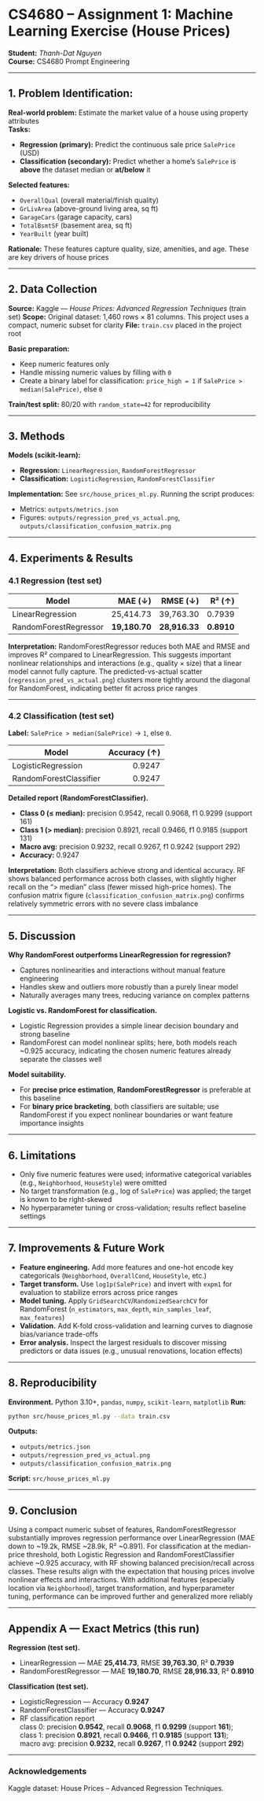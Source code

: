 # CS4680 – Assignment 1: Machine Learning Exercise (House Prices)

**Student:** _Thanh-Dat Nguyen_  
**Course:** CS4680 Prompt Engineering  

---

## 1. Problem Identification:

**Real-world problem:** Estimate the market value of a house using property attributes  
**Tasks:**
- **Regression (primary):** Predict the continuous sale price `SalePrice` (USD)
- **Classification (secondary):** Predict whether a home’s `SalePrice` is **above** the dataset median or **at/below** it

**Selected features:**
- `OverallQual` (overall material/finish quality)
- `GrLivArea` (above-ground living area, sq ft)
- `GarageCars` (garage capacity, cars)
- `TotalBsmtSF` (basement area, sq ft)
- `YearBuilt` (year built)

**Rationale:** These features capture quality, size, amenities, and age. These are key drivers of house prices

---

## 2. Data Collection

**Source:** Kaggle — *House Prices: Advanced Regression Techniques* (train set)
**Scope:** Original dataset: 1,460 rows × 81 columns. This project uses a compact, numeric subset for clarity
**File:** `train.csv` placed in the project root

**Basic preparation:**
- Keep numeric features only
- Handle missing numeric values by filling with `0` 
- Create a binary label for classification: `price_high = 1` if `SalePrice > median(SalePrice)`, else `0`

**Train/test split:** 80/20 with `random_state=42` for reproducibility

---

## 3. Methods

**Models (scikit-learn):**
- **Regression:** `LinearRegression`, `RandomForestRegressor`
- **Classification:** `LogisticRegression`, `RandomForestClassifier`

**Implementation:** See `src/house_prices_ml.py`. Running the script produces:
- Metrics: `outputs/metrics.json`
- Figures: `outputs/regression_pred_vs_actual.png`, `outputs/classification_confusion_matrix.png`

---

## 4. Experiments & Results

### 4.1 Regression (test set)
| Model                  | MAE (↓)   | RMSE (↓)   | R² (↑)   |
|------------------------|-----------:|-----------:|---------:|
| LinearRegression       | 25,414.73 | 39,763.30 | 0.7939 |
| RandomForestRegressor  | **19,180.70** | **28,916.33** | **0.8910** |

**Interpretation:** RandomForestRegressor reduces both MAE and RMSE and improves R² compared to LinearRegression. This suggests important nonlinear relationships and interactions (e.g., quality × size) that a linear model cannot fully capture. The predicted-vs-actual scatter (`regression_pred_vs_actual.png`) clusters more tightly around the diagonal for RandomForest, indicating better fit across price ranges

---

### 4.2 Classification (test set)
**Label:** `SalePrice > median(SalePrice)` → `1`, else `0`.

| Model                   | Accuracy (↑) |
|-------------------------|--------------:|
| LogisticRegression      | 0.9247 |
| RandomForestClassifier  | 0.9247 |

**Detailed report (RandomForestClassifier).**
- **Class 0 (≤ median):** precision 0.9542, recall 0.9068, f1 0.9299 (support 161)  
- **Class 1 (> median):** precision 0.8921, recall 0.9466, f1 0.9185 (support 131)  
- **Macro avg:** precision 0.9232, recall 0.9267, f1 0.9242 (support 292)  
- **Accuracy:** 0.9247

**Interpretation:** Both classifiers achieve strong and identical accuracy. RF shows balanced performance across both classes, with slightly higher recall on the “> median” class (fewer missed high-price homes). The confusion matrix figure (`classification_confusion_matrix.png`) confirms relatively symmetric errors with no severe class imbalance

---

## 5. Discussion

**Why RandomForest outperforms LinearRegression for regression?**  
- Captures nonlinearities and interactions without manual feature engineering
- Handles skew and outliers more robustly than a purely linear model
- Naturally averages many trees, reducing variance on complex patterns

**Logistic vs. RandomForest for classification.**  
- Logistic Regression provides a simple linear decision boundary and strong baseline
- RandomForest can model nonlinear splits; here, both models reach ~0.925 accuracy, indicating the chosen numeric features already separate the classes well

**Model suitability.**  
- For **precise price estimation**, **RandomForestRegressor** is preferable at this baseline
- For **binary price bracketing**, both classifiers are suitable; use RandomForest if you expect nonlinear boundaries or want feature importance insights

---

## 6. Limitations

- Only five numeric features were used; informative categorical variables (e.g., `Neighborhood`, `HouseStyle`) were omitted 
- No target transformation (e.g., log of `SalePrice`) was applied; the target is known to be right-skewed
- No hyperparameter tuning or cross-validation; results reflect baseline settings

---

## 7. Improvements & Future Work

- **Feature engineering.** Add more features and one-hot encode key categoricals (`Neighborhood`, `OverallCond`, `HouseStyle`, etc.)
- **Target transform.** Use `log1p(SalePrice)` and invert with `expm1` for evaluation to stabilize errors across price ranges
- **Model tuning.** Apply `GridSearchCV`/`RandomizedSearchCV` for RandomForest (`n_estimators`, `max_depth`, `min_samples_leaf`, `max_features`)
- **Validation.** Add K-fold cross-validation and learning curves to diagnose bias/variance trade-offs
- **Error analysis.** Inspect the largest residuals to discover missing predictors or data issues (e.g., unusual renovations, location effects)

---

## 8. Reproducibility

**Environment.** Python 3.10+, `pandas`, `numpy`, `scikit-learn`, `matplotlib`
**Run:**
```bash
python src/house_prices_ml.py --data train.csv
```
**Outputs:**
- `outputs/metrics.json`
- `outputs/regression_pred_vs_actual.png`
- `outputs/classification_confusion_matrix.png`

**Script:** `src/house_prices_ml.py`

---

## 9. Conclusion

Using a compact numeric subset of features, RandomForestRegressor substantially improves regression performance over LinearRegression (MAE down to ~19.2k, RMSE ~28.9k, R² ~0.891). For classification at the median-price threshold, both Logistic Regression and RandomForestClassifier achieve ~0.925 accuracy, with RF showing balanced precision/recall across classes. These results align with the expectation that housing prices involve nonlinear effects and interactions. With additional features (especially location via `Neighborhood`), target transformation, and hyperparameter tuning, performance can be improved further and generalized more reliably

---

## Appendix A — Exact Metrics (this run)

**Regression (test set).**
- LinearRegression — MAE **25,414.73**, RMSE **39,763.30**, R² **0.7939**
- RandomForestRegressor — MAE **19,180.70**, RMSE **28,916.33**, R² **0.8910**

**Classification (test set).**
- LogisticRegression — Accuracy **0.9247**
- RandomForestClassifier — Accuracy **0.9247**
- RF classification report  
  class 0: precision **0.9542**, recall **0.9068**, f1 **0.9299** (support **161**);  
  class 1: precision **0.8921**, recall **0.9466**, f1 **0.9185** (support **131**);  
  macro avg: precision **0.9232**, recall **0.9267**, f1 **0.9242** (support **292**)

---

### Acknowledgements
Kaggle dataset: House Prices – Advanced Regression Techniques.
